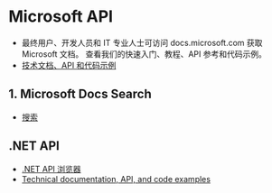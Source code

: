 # Microsoft API

- 最终用户、开发人员和 IT 专业人士可访问 docs.microsoft.com 获取 Microsoft 文档。 查看我们的快速入门、教程、API 参考和代码示例。
- [技术文档、API 和代码示例](https://docs.microsoft.com/zh-cn/)

## 1. Microsoft Docs Search

- [搜索](https://docs.microsoft.com/zh-cn/search/)

## .NET API

- [.NET API 浏览器](https://docs.microsoft.com/zh-cn/dotnet/api/)
- [Technical documentation, API, and code examples](https://docs.microsoft.com/en-us/)
